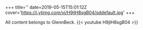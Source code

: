 +++
title=''
date=2019-05-15T15:01:12Z
cover='https://i.ytimg.com/vi/H9jlH8sgB04/sddefault.jpg'
+++

All content belongs to GlennBeck.
{{< youtube H9jlH8sgB04 >}}
